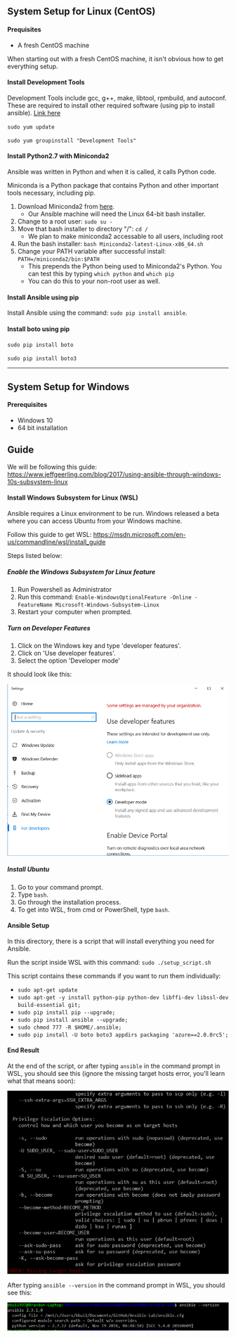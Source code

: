 ## System Setup for Linux (CentOS)
#### Prequisites
- A fresh CentOS machine

When starting out with a fresh CentOS machine, it isn't obvious how to get everything setup.

#### Install Development Tools
Development Tools include gcc, g++, make, libtool, rpmbuild, and autoconf. These are required to install other required software (using pip to install ansible). [Link here](https://tecadmin.net/install-development-tools-on-centos/)

`sudo yum update`

`sudo yum groupinstall "Development Tools"`
#### Install Python2.7 with Miniconda2
Ansible was written in Python and when it is called, it calls Python code.

Miniconda is a Python package that contains Python and other important tools necessary, including pip.

1. Download Miniconda2 from [here](https://conda.io/miniconda.html). 
    - Our Ansible machine will need the Linux 64-bit bash installer.
2. Change to a root user: `sudo su -`
3. Move that bash installer to directory "/": `cd /`
    - We plan to make miniconda2 accessable to all users, including root
4. Run the bash installer: `bash Miniconda2-latest-Linux-x86_64.sh`
5. Change your PATH variable after successful install: `PATH=/miniconda2/bin:$PATH`
    - This prepends the Python being used to Miniconda2's Python. You can test this by typing
    `which python` and `which pip`
    - You can do this to your non-root user as well.

#### Install Ansible using pip
Install Ansible using the command: `sudo pip install ansible`.

#### Install boto using pip
`sudo pip install boto`

`sudo pip install boto3`

---
## System Setup for Windows
#### Prerequisites
- Windows 10
- 64 bit installation

## Guide
We will be following this guide: https://www.jeffgeerling.com/blog/2017/using-ansible-through-windows-10s-subsystem-linux

#### Install Windows Subsystem for Linux (WSL)
Ansible requires a Linux environment to be run. Windows released a beta where you can access Ubuntu from your Windows machine.

Follow this guide to get WSL: https://msdn.microsoft.com/en-us/commandline/wsl/install_guide

Steps listed below:

##### Enable the Windows Subsystem for Linux feature
1. Run Powershell as Administrator
2. Run this command: `Enable-WindowsOptionalFeature -Online -FeatureName Microsoft-Windows-Subsystem-Linux`
3. Restart your computer when prompted.

##### Turn on Developer Features
1. Click on the Windows key and type 'developer features'.
2. Click on 'Use developer features'.
3. Select the option 'Developer mode'

It should look like this:

![developerMode](https://github.com/bbui1997/Ansible-Lab/blob/master/images/developerFeatures.png?raw=true)

##### Install Ubuntu
1. Go to your command prompt.
2. Type `bash`.
3. Go through the installation process.
4. To get into WSL, from cmd or PowerShell, type `bash`.


#### Ansible Setup
In this directory, there is a script that will install everything you need for Ansible.

Run the script inside WSL with this command: `sudo ./setup_script.sh`

This script contains these commands if you want to run them individually:
- `sudo apt-get update`
- `sudo apt-get -y install python-pip python-dev libffi-dev libssl-dev build-essential git;`
- `sudo pip install pip --upgrade;`
- `sudo pip install ansible --upgrade;`
- `sudo chmod 777 -R $HOME/.ansible;`
- `sudo pip install -U boto boto3 appdirs packaging 'azure==2.0.0rc5';`


#### End Result
At the end of the script, or after typing `ansible` in the command prompt in WSL, you should see this (ignore the missing target hosts error, you'll learn what that means soon):

![ansibleSuccess](https://github.com/bbui1997/Ansible-Lab/blob/master/images/ansibleSuccess.png?raw=true)

After typing `ansible --version` in the command prompt in WSL, you should see this:

![ansibleVersionSuccess](https://github.com/bbui1997/Ansible-Lab/blob/master/images/ansibleVersionSuccess.png?raw=true)
